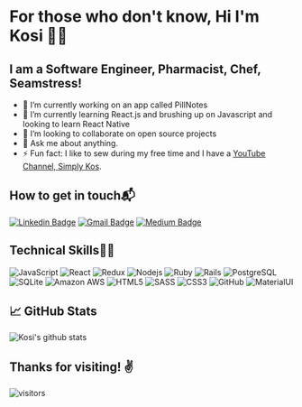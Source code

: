 # For those who don't know, Hi I'm Kosi 👋🏿

## I am a Software Engineer, Pharmacist, Chef, Seamstress!


- 🔭 I’m currently working on an app called PillNotes
- 🌱 I’m currently learning React.js and brushing up on Javascript and looking to learn React Native
- 👯 I’m looking to collaborate on open source projects
- 💬 Ask me about anything.
- ⚡ Fun fact: I like to sew during my free time and I have a [YouTube Channel, Simply Kos](https://www.youtube.com/channel/UCRnSGQbo7FHxp5rn8lL4VGg?view_as=subscriber).

## How to get in touch📬
[![Linkedin Badge](https://img.shields.io/badge/-Kosi_Akporji-blue?style=flat-square&logo=Linkedin&logoColor=white&link=https://www.linkedin.com/in/kosi-akporji/)](https://www.linkedin.com/in/kosi-akporji/)
[![Gmail Badge](https://img.shields.io/badge/-kosiakporji@gmail.com-c14438?style=flat-square&logo=Gmail&logoColor=white&link=mailto:kosiakporji@gmail.com)](mailto:kosiakporji@gmail.com)
[![Medium Badge](https://img.shields.io/badge/Medium-blue)](https://medium.com/@kosiazom)
<br />

## Technical Skills👨‍💻
![JavaScript](https://img.shields.io/badge/javascript%20-%23323330.svg?&style=for-the-badge&logo=javascript&logoColor=%23F7DF1E)
![React](https://img.shields.io/badge/react%20-%2320232a.svg?&style=for-the-badge&logo=react&logoColor=%2361DAFB)
![Redux](https://img.shields.io/badge/redux%20-%23593d88.svg?&style=for-the-badge&logo=redux&logoColor=white")
![Nodejs](https://img.shields.io/badge/node.js%20-%2343853D.svg?&style=for-the-badge&logo=node.js&logoColor=white)
![Ruby](https://img.shields.io/badge/ruby-%23CC342D.svg?&style=for-the-badge&logo=ruby&logoColor=white)
![Rails](https://img.shields.io/badge/rails%20-%23CC0000.svg?&style=for-the-badge&logo=ruby-on-rails&logoColor=white)
![PostgreSQL](https://img.shields.io/badge/postgres-%23316192.svg?&style=for-the-badge&logo=postgresql&logoColor=white)
![SQLite](https://img.shields.io/badge/sqlite-%2307405e.svg?&style=for-the-badge&logo=sqlite&logoColor=white)
![Amazon AWS](https://img.shields.io/badge/AWS%20-%23FF9900.svg?&style=for-the-badge&logo=amazon-aws&logoColor=white)
![HTML5](https://img.shields.io/badge/html5%20-%23E34F26.svg?&style=for-the-badge&logo=html5&logoColor=white)
![SASS](https://img.shields.io/badge/SASS%20-hotpink.svg?&style=for-the-badge&logo=SASS&logoColor=white)
![CSS3](https://img.shields.io/badge/css3%20-%231572B6.svg?&style=for-the-badge&logo=css3&logoColor=white)
![GitHub](https://img.shields.io/badge/github%20-%23121011.svg?&style=for-the-badge&logo=github&logoColor=white)
![MaterialUI](https://img.shields.io/badge/material%20ui%20-%230081CB.svg?&style=for-the-badge&logo=material-ui&logoColor=white)

## &#x1f4c8; GitHub Stats
![Kosi's github stats](https://github-readme-stats.vercel.app/api?username=kosiazom&show_icons=true&theme=dracula)

## Thanks for visiting! ✌

![visitors](https://visitor-badge.glitch.me/badge?page_id=kosiazom.visitor-badge)

<!--
**kosiazom/kosiazom** is a ✨ _special_ ✨ repository because its `README.md` (this file) appears on your GitHub profile.

Here are some ideas to get you started:

- 🔭 I’m currently working on ...
- 🌱 I’m currently learning ...
- 👯 I’m looking to collaborate on ...
- 🤔 I’m looking for help with ...
- 💬 Ask me about ...
- 📫 How to reach me: ...
- 😄 Pronouns: ...
- ⚡ Fun fact: ...
-->
